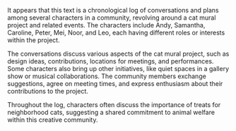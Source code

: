 It appears that this text is a chronological log of conversations and plans among several characters in a community, revolving around a cat mural project and related events. The characters include Andy, Samantha, Caroline, Peter, Mei, Noor, and Leo, each having different roles or interests within the project.

The conversations discuss various aspects of the cat mural project, such as design ideas, contributions, locations for meetings, and performances. Some characters also bring up other initiatives, like quiet spaces in a gallery show or musical collaborations. The community members exchange suggestions, agree on meeting times, and express enthusiasm about their contributions to the project.

Throughout the log, characters often discuss the importance of treats for neighborhood cats, suggesting a shared commitment to animal welfare within this creative community.
